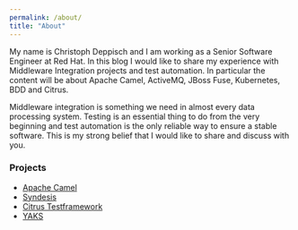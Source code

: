 ```yaml
---
permalink: /about/
title: "About"
---
```


My name is Christoph Deppisch and I am working as a Senior Software Engineer at Red Hat. In this blog I would like to 
share my experience with Middleware Integration projects and test automation. In particular the content will be about 
Apache Camel, ActiveMQ, JBoss Fuse, Kubernetes, BDD and Citrus.

Middleware integration is something we need in almost every data processing system. Testing is an essential thing to 
do from the very beginning and test automation is the only reliable way to ensure a stable software. This is my strong 
belief that I would like to share and discuss with you.

### Projects

- [Apache Camel](https://camel.apache.org/)
- [Syndesis](https://syndesis.io/)
- [Citrus Testframework](https://citrusframework.org)
- [YAKS](https://github.com/citrusframework/yaks)
